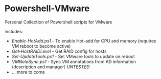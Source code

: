 Powershell-VMware
=================

Personal Collection of Powershell scripts for VMware

Includes:
* *Enable-HotAdd.ps1* - To enable Hot-add for CPU and memory (requires VM reboot to become active)
* *Get-HostRAIDLevel* - Get RAID config for hosts
* *Set-UpdateTools.ps1* - Set VMware tools to update on reboot 
* *VMNoteSync.ps1* - Sync VM annotations from AD information (description and manager) *UNTESTED*
* ... more to come
